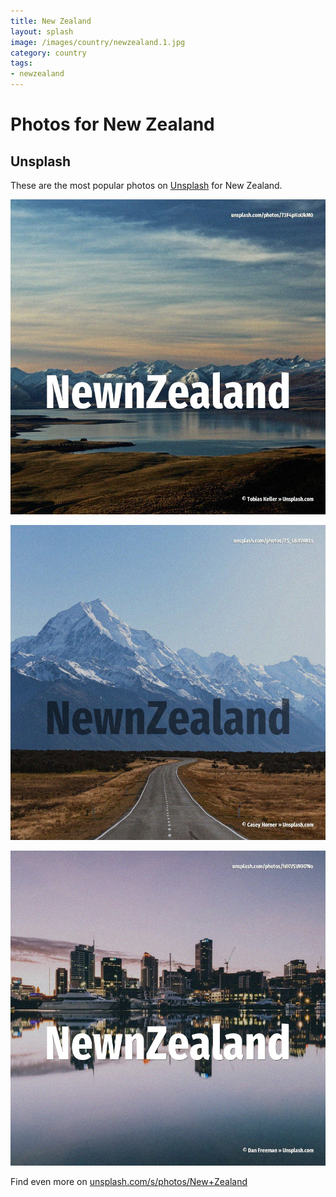 ```yaml
---
title: New Zealand
layout: splash
image: /images/country/newzealand.1.jpg
category: country
tags:
- newzealand
---
```

# Photos for New Zealand

## Unsplash

These are the most popular photos on [Unsplash](https://unsplash.com) for New Zealand.

![New Zealand](/images/country/newzealand.1.jpg)

![New Zealand](/images/country/newzealand.2.jpg)

![New Zealand](/images/country/newzealand.3.jpg)

Find even more on [unsplash.com/s/photos/New+Zealand](https://unsplash.com/s/photos/New+Zealand)